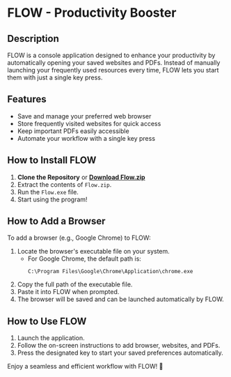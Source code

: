 # FLOW - Productivity Booster

## Description
FLOW is a console application designed to enhance your productivity by automatically opening your saved websites and PDFs. Instead of manually launching your frequently used resources every time, FLOW lets you start them with just a single key press.

## Features
- Save and manage your preferred web browser
- Store frequently visited websites for quick access
- Keep important PDFs easily accessible
- Automate your workflow with a single key press

## How to Install FLOW
1. **Clone the Repository** or **[Download Flow.zip](./Flow.zip)**    
2. Extract the contents of `Flow.zip`.  
3. Run the `Flow.exe` file.  
4. Start using the program!

## How to Add a Browser
To add a browser (e.g., Google Chrome) to FLOW:  
1. Locate the browser's executable file on your system.  
   - For Google Chrome, the default path is:  
     ```
     C:\Program Files\Google\Chrome\Application\chrome.exe
     ```
2. Copy the full path of the executable file.  
3. Paste it into FLOW when prompted.  
4. The browser will be saved and can be launched automatically by FLOW.

## How to Use FLOW
1. Launch the application.  
2. Follow the on-screen instructions to add browser, websites, and PDFs.  
3. Press the designated key to start your saved preferences automatically.  

Enjoy a seamless and efficient workflow with FLOW! 🚀
